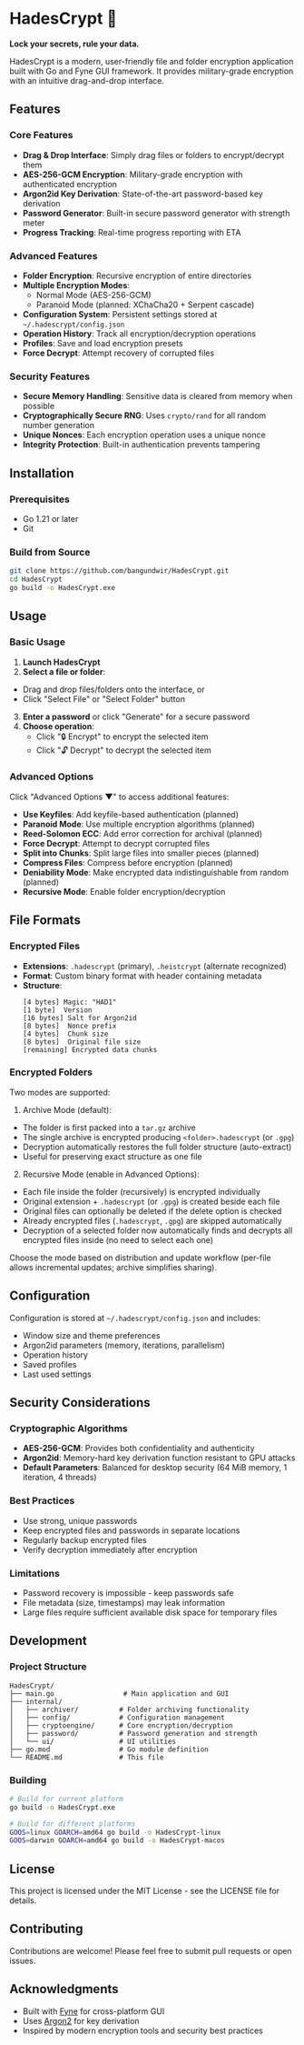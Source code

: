 # HadesCrypt 🔱

**Lock your secrets, rule your data.**

HadesCrypt is a modern, user-friendly file and folder encryption application built with Go and Fyne GUI framework. It provides military-grade encryption with an intuitive drag-and-drop interface.

## Features

### Core Features
- **Drag & Drop Interface**: Simply drag files or folders to encrypt/decrypt them
- **AES-256-GCM Encryption**: Military-grade encryption with authenticated encryption
- **Argon2id Key Derivation**: State-of-the-art password-based key derivation
- **Password Generator**: Built-in secure password generator with strength meter
- **Progress Tracking**: Real-time progress reporting with ETA

### Advanced Features
- **Folder Encryption**: Recursive encryption of entire directories
- **Multiple Encryption Modes**: 
  - Normal Mode (AES-256-GCM)
  - Paranoid Mode (planned: XChaCha20 + Serpent cascade)
- **Configuration System**: Persistent settings stored at `~/.hadescrypt/config.json`
- **Operation History**: Track all encryption/decryption operations
- **Profiles**: Save and load encryption presets
- **Force Decrypt**: Attempt recovery of corrupted files

### Security Features
- **Secure Memory Handling**: Sensitive data is cleared from memory when possible
- **Cryptographically Secure RNG**: Uses `crypto/rand` for all random number generation
- **Unique Nonces**: Each encryption operation uses a unique nonce
- **Integrity Protection**: Built-in authentication prevents tampering

## Installation

### Prerequisites
- Go 1.21 or later
- Git

### Build from Source
```bash
git clone https://github.com/bangundwir/HadesCrypt.git
cd HadesCrypt
go build -o HadesCrypt.exe
```

## Usage

### Basic Usage
1. **Launch HadesCrypt**
2. **Select a file or folder**:
  - Drag and drop files/folders onto the interface, or
  - Click "Select File" or "Select Folder" button
3. **Enter a password** or click "Generate" for a secure password
4. **Choose operation**:
   - Click "🔒 Encrypt" to encrypt the selected item
   - Click "🔓 Decrypt" to decrypt the selected item

### Advanced Options
Click "Advanced Options ▼" to access additional features:
- **Use Keyfiles**: Add keyfile-based authentication (planned)
- **Paranoid Mode**: Use multiple encryption algorithms (planned)
- **Reed-Solomon ECC**: Add error correction for archival (planned)
- **Force Decrypt**: Attempt to decrypt corrupted files
- **Split into Chunks**: Split large files into smaller pieces (planned)
- **Compress Files**: Compress before encryption (planned)
- **Deniability Mode**: Make encrypted data indistinguishable from random (planned)
- **Recursive Mode**: Enable folder encryption/decryption

## File Formats

### Encrypted Files
- **Extensions**: `.hadescrypt` (primary), `.heistcrypt` (alternate recognized)
- **Format**: Custom binary format with header containing metadata
- **Structure**:
  ```
  [4 bytes] Magic: "HAD1"
  [1 byte]  Version
  [16 bytes] Salt for Argon2id
  [8 bytes]  Nonce prefix
  [4 bytes]  Chunk size
  [8 bytes]  Original file size
  [remaining] Encrypted data chunks
  ```

### Encrypted Folders
Two modes are supported:

1. Archive Mode (default):
  - The folder is first packed into a `tar.gz` archive
  - The single archive is encrypted producing `<folder>.hadescrypt` (or `.gpg`)
  - Decryption automatically restores the full folder structure (auto-extract)
  - Useful for preserving exact structure as one file

2. Recursive Mode (enable in Advanced Options):
  - Each file inside the folder (recursively) is encrypted individually
  - Original extension + `.hadescrypt` (or `.gpg`) is created beside each file
  - Original files can optionally be deleted if the delete option is checked
  - Already encrypted files (`.hadescrypt`, `.gpg`) are skipped automatically
  - Decryption of a selected folder now automatically finds and decrypts all encrypted files inside (no need to select each one)

Choose the mode based on distribution and update workflow (per-file allows incremental updates; archive simplifies sharing).

## Configuration

Configuration is stored at `~/.hadescrypt/config.json` and includes:
- Window size and theme preferences
- Argon2id parameters (memory, iterations, parallelism)
- Operation history
- Saved profiles
- Last used settings

## Security Considerations

### Cryptographic Algorithms
- **AES-256-GCM**: Provides both confidentiality and authenticity
- **Argon2id**: Memory-hard key derivation function resistant to GPU attacks
- **Default Parameters**: Balanced for desktop security (64 MiB memory, 1 iteration, 4 threads)

### Best Practices
- Use strong, unique passwords
- Keep encrypted files and passwords in separate locations
- Regularly backup encrypted files
- Verify decryption immediately after encryption

### Limitations
- Password recovery is impossible - keep passwords safe
- File metadata (size, timestamps) may leak information
- Large files require sufficient available disk space for temporary files

## Development

### Project Structure
```
HadesCrypt/
├── main.go                 # Main application and GUI
├── internal/
│   ├── archiver/          # Folder archiving functionality
│   ├── config/            # Configuration management
│   ├── cryptoengine/      # Core encryption/decryption
│   ├── password/          # Password generation and strength
│   └── ui/                # UI utilities
├── go.mod                 # Go module definition
└── README.md              # This file
```

### Building
```bash
# Build for current platform
go build -o HadesCrypt.exe

# Build for different platforms
GOOS=linux GOARCH=amd64 go build -o HadesCrypt-linux
GOOS=darwin GOARCH=amd64 go build -o HadesCrypt-macos
```

## License

This project is licensed under the MIT License - see the LICENSE file for details.

## Contributing

Contributions are welcome! Please feel free to submit pull requests or open issues.

## Acknowledgments

- Built with [Fyne](https://fyne.io/) for cross-platform GUI
- Uses [Argon2](https://github.com/P-H-C/phc-winner-argon2) for key derivation
- Inspired by modern encryption tools and security best practices
